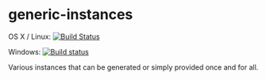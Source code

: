 # generic-instances

OS X / Linux: [![Build Status](https://travis-ci.org/literate-unitb/generic-instances.svg?branch=master)](https://travis-ci.org/literate-unitb/generic-instances)

Windows: [![Build status](https://ci.appveyor.com/api/projects/status/a687w3r65gj0yhs1?svg=true)](https://ci.appveyor.com/project/cipher1024/generic-instances)

Various instances that can be generated or simply provided once and for all.
